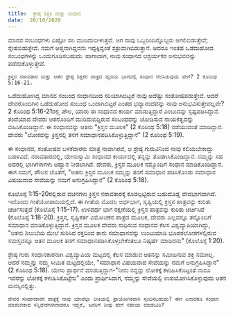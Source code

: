 ```yaml
---
title:  ಶ್ರೇಷ್ಠ ಶಿಕ್ಷಕ ಮತ್ತು ಸಂಧಾನ
date:  28/10/2020
---
```


ಮಾನವ ಸಂಬಂಧಗಳು ಎಷ್ಟೋ ಸಲ ಮುರಿದುಬೀಳುತ್ತವೆ. ಆಗ ನಾವು ಒಬ್ಬರಿಂದಿನ್ನೊಬ್ಬರು ಅಗಲಿಬಿಡುತ್ತೇವೆ; ಸ್ನೇಹಬಿಡುತ್ತೇವೆ. ನಮಗೆ ಆಪ್ತನಾಗಿದ್ದವನು ಇದ್ದಕ್ಕಿದ್ದಂತೆ ಶತ್ರುವಾಗಿಬಿಡುತ್ತಾನೆ. ಆದರೂ ಇಂತಹ ಒಡೆದುಹೋದ ಸಂಬಂಧಗಳನ್ನು ಒಂದುಗೂಡಿಸಬಹುದು. ಹಾಗಾದಾಗ, ನಾವು ಸಂಧಾನದ ಆಶ್ಚರ್ಯಕರ ಅನುಭವವನ್ನು ಪಡೆದುಕೊಳ್ಳುತ್ತೇವೆ.

`ಕ್ರಿಸ್ತನ ನರಾವತಾರ ಮತ್ತು ಆತನ ಶ್ರೇಷ್ಠ ಶಿಕ್ಷಕನ ಪಾತ್ರದ ಹೃದಯ ಭಾಗದಲ್ಲಿ ಸಂಧಾನ ನೆಲೆಸಿರುವುದು ಹೇಗೆ? 2 ಕೊರಿಂಥ 5:16-21.`

ಒಡೆದುಹೋಗಿದ್ದ ಮಾನವ ಸಂಬಂಧ ಸಂಧಾನದಿಂದ ಸರಿಯಾಗಿಬಿಟ್ಟರೆ ನಾವು ಅದೆಷ್ಟು ಸಂತೋಷಪಡುತ್ತೇವೆ. ಆದರೆ ದೇವರೊಂದಿಗಿನ ಒಡೆದುಹೋದ ಸಂಬಂಧ ಒಂದಾಗಿಬಿಟ್ಟರೆ ಎಂತಹ ಭವ್ಯಾನಂದವನ್ನು ನಾವು ಅನುಭವಿಸುತ್ತೇವಲ್ಲವೇ? 2 ಕೊರಿಂಥ 5:16-21ರಲ್ಲಿ ಪೌಲ, ಯಾರು ಈ ಸಂಧಾನದ ಕಾರ್ಯ ಮಾಡುತ್ತಿದ್ದಾರೆ ಎಂಬುದನ್ನು ಸ್ಪಷ್ಟಪಡಿಸಿದ್ದಾನೆ. ತಂದೆಯಾದ ದೇವರು ಆತನೊಂದಿಗೆ ಮುರಿದುಬಿದ್ದಿರುವ ಸಂಬಂಧವನ್ನು ಜೋಡಿಸುವ ನಾಯಕತ್ವವನ್ನು ವಹಿಸಿಕೊಂಡಿದ್ದಾನೆ. ಈ ಸಂಧಾನವನ್ನು ಆತನು "ಕ್ರಿಸ್ತನ ಮೂಲಕ" (2 ಕೊರಿಂಥ 5:18) ನಡೆಯುವಂತೆ ಮಾಡಿದ್ದಾನೆ. ದೇವರು "ಲೋಕವನ್ನು ಕ್ರಿಸ್ತನಲ್ಲಿ ತನಗೆ ಸಮಾಧಾನಪಡಿಸಿಕೊಳ್ಳುತ್ತಿದ್ದಾನೆ" (2 ಕೊರಿಂಥ 5:19).

ಈ ಸಂಧಾನದ, ಸಂತೋಷದ ಬಳಕೆದಾರರು ಮಾತ್ರ ನಾವಾಗಿರದೆ, ಆ ಶ್ರೇಷ್ಠ ಗುರುವಿನಿಂದ ನಾವು ಕಲಿಯಬೇಕಾದ್ದು ಬಹಳವಿದೆ. ನರಾವತಾರದಲ್ಲಿ, ಯೇಸುಸ್ವಾಮಿ ಸಂಧಾನದ ಕಾರ್ಯದಲ್ಲಿ ತನ್ನನ್ನು ತೊಡಗಿಸಿಕೊಂಡಿದ್ದಾನೆ. ನಮ್ಮನ್ನು ಸಹ ಅದರಲ್ಲಿ ಭಾಗಿಗಳಾಗಳು ಆಹ್ವಾನ ನೀಡಲಾಗಿದೆ. ದೇವರು, ಕ್ರಿಸ್ತನ ಮೂಲಕ ನಮ್ಮೊಂದಿಗೆ ಸಂಧಾನ ಮಾಡಿಕೊಂಡಿದ್ದಾನೆ. ಈಗ ನಮಗೆ, ಪೌಲನ ಜೊತೆಗೆ, "ಆತನು ಕ್ರಿಸ್ತನ ಮೂಲಕ ನಮ್ಮನ್ನು ತನಗೆ ಸಮಾಧಾನ ಪಡಿಸಿಕೊಂಡು ಸಮಾಧಾನ ವಿಷಯವಾದ ಸೇವೆಯನ್ನು ನಮಗೆ ಅನುಗ್ರಹಿಸಿದ್ದಾನೆ" (2 ಕೊರಿಂಥ 5:18).

ಕೊಲೊಸ್ಸೆ 1:15-20ರಲ್ಲಿರುವ ವಚನಗಳು ಕ್ರಿಸ್ತನ ನರಾವತಾರಕ್ಕೆ ಕೊಡಲ್ಪಟ್ಟಿರುವ ಬಹುದೊಡ್ಡ ವೇದಭಾಗವಾಗಿದೆ. ಇದೊಂದು ಗೀತೆಯೋಪಾದಿಯಲ್ಲಿದೆ. ಈ ಗೀತೆಯ ಮೊದಲ ಅರ್ಧಭಾಗ, ಸೃಷ್ಟಿಯಲ್ಲಿ ಕ್ರಿಸ್ತನ ಪಾತ್ರವನ್ನು ಕುರಿತು ಚರ್ಚಿಸುತ್ತದೆ (ಕೊಲೊಸ್ಸೆ 1:15-17). ಉಳಿದರ್ಧ ಭಾಗ ರಕ್ಷಣೆಯಲ್ಲಿ ಕ್ರಿಸ್ತನ ಪಾತ್ರವನ್ನು ಕುರಿತು ಚರ್ಚಿಸಿದೆ (ಕೊಲೊಸ್ಸೆ 1:18-20). ಕ್ರಿಸ್ತನ, ಸೃಷ್ಟಿಕರ್ತ ವಿಮೋಚಕನ ಪಾತ್ರದ ಮೂಲಕ, ದೇವರು ಎಲ್ಲವನ್ನೂ ತನ್ನೊಂದಿಗೆ ಸಮಾಧಾನ ಮಾಡಿಕೊಳ್ಳುತ್ತಿದ್ದಾನೆ. ಕ್ರಿಸ್ತನ ಮೂಲಕ ದೇವರು ಸಾಧಿಸುವ ಸಂಧಾನದ ಕೆಲಸ ವಿಶ್ವವ್ಯಾಪಿಯಾಗಿದ್ದು, "ಆತನು ಶಿಲುಬೆಯ ಮೇಲೆ ಸುರಿಸಿದ ರಕ್ತದಿಂದ ತಾನು ಸಮಾಧಾನವನ್ನು ಉಂಟುಮಾಡಿ ಭೂಪರಲೋಕಗಳಲ್ಲಿರುವ ಸಮಸ್ತವನ್ನೂ ಆತನ ಮೂಲಕ ತನಗೆ ಸಮಾಧಾನಪಡಿಸಿಕೊಳ್ಳಬೇಕೆಂತಲೂ ನಿಷ್ಕರ್ಷೆ ಮಾಡಿದನು" (ಕೊಲೊಸ್ಸೆ 1:20).

ಶ್ರೇಷ್ಠ ಗುರು ಸಂಧಾನಕಾರನಾಗಿ ವಿಶ್ವವ್ಯಾಪಿಯ ಮಟ್ಟದಲ್ಲಿ ಕೆಲಸ ಮಾಡುವ ಆತನನ್ನು ಸಮೀಪಿಸುವ ಶಕ್ತಿ ನಮಗಿಲ್ಲ. ಆದರೆ ನಮ್ಮನ್ನು ನಮ್ಮ ಸೀಮಿತ ಮಟ್ಟದಲ್ಲಿಯೇ, "ಸಮಾಧಾನ ವಿಷಯವಾದ ಸೇವೆಯನ್ನು ನಮಗೆ ಅನುಗ್ರಹಿಸಿದ್ದಾನೆ" (2 ಕೊರಿಂಥ 5:18). ಯೇಸು ಪ್ರಾರ್ಥನೆ ಮಾಡುತ್ತಿದ್ದಾಗ-"ನೀನು ನನ್ನನ್ನು ಲೋಕಕ್ಕೆ ಕಳುಹಿಸಿಕೊಟ್ಟಂತೆ ನಾನೂ ಇವರನ್ನು ಲೋಕಕ್ಕೆ ಕಳುಹಿಸಿಕೊಟ್ಟೆನು" ಎಂದು ಪ್ರಾರ್ಥಿಸಿದಾಗ, ನಮ್ಮನ್ನು ಸೇವೆಯಲ್ಲಿ ಉಪಯೋಗಿಸಿಕೊಳ್ಳುವುದು ಆತನ ಮನಸ್ಸಿನಲ್ಲಿತ್ತು.

`ದೇವರ ಸಂಧಾನಕಾರನ ಪಾತ್ರಕ್ಕೆ ನಾವು ಯಾವೆಲ್ಲಾ ರೀತಿಯಲ್ಲಿ ಪ್ರಾಯೋಗಿಕವಾಗಿ ಸ್ಪಂದಿಸಬಹುದು? ಈಗ ಏನಾದರೂ ಸಂಧಾನ ಮಾಡಬೇಕಾದ ಸನ್ನಿವೇಶಗಳೇನಾದರೂ ಇದ್ದರೆ, ಜನರಿಗೆ ನೀವು ಹೇಗೆ ಸಹಾಯ ಮಾಡುವಿರಿ?`